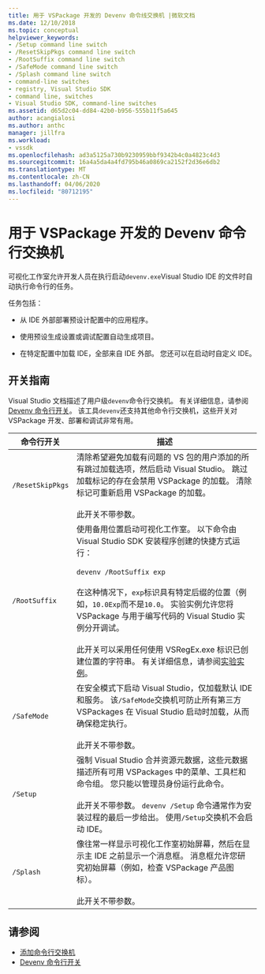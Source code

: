 ```yaml
---
title: 用于 VSPackage 开发的 Devenv 命令线交换机 |微软文档
ms.date: 12/10/2018
ms.topic: conceptual
helpviewer_keywords:
- /Setup command line switch
- /ResetSkipPkgs command line switch
- /RootSuffix command line switch
- /SafeMode command line switch
- /Splash command line switch
- command-line switches
- registry, Visual Studio SDK
- command line, switches
- Visual Studio SDK, command-line switches
ms.assetid: d65d2c04-dd84-42b0-b956-555b11f5a645
author: acangialosi
ms.author: anthc
manager: jillfra
ms.workload:
- vssdk
ms.openlocfilehash: ad3a5125a730b9230959bbf9342b4c0a4823c4d3
ms.sourcegitcommit: 16a4a5da4a4fd795b46a0869ca2152f2d36e6db2
ms.translationtype: MT
ms.contentlocale: zh-CN
ms.lasthandoff: 04/06/2020
ms.locfileid: "80712195"
---
```

# <a name="devenv-command-line-switches-for-vspackage-development"></a>用于 VSPackage 开发的 Devenv 命令行交换机

可视化工作室允许开发人员在执行启动`devenv.exe`Visual Studio IDE 的文件时自动执行命令行的任务。

 任务包括：

- 从 IDE 外部部署预设计配置中的应用程序。

- 使用预设生成设置或调试配置自动生成项目。

- 在特定配置中加载 IDE，全部来自 IDE 外部。 您还可以在启动时自定义 IDE。

## <a name="guidelines-for-switches"></a>开关指南

Visual Studio 文档描述了用户级`devenv`命令行交换机。 有关详细信息，请参阅[Devenv 命令行开关](../ide/reference/devenv-command-line-switches.md)。 该工具`devenv`还支持其他命令行交换机，这些开关对 VSPackage 开发、部署和调试非常有用。

| 命令行开关 | 描述 |
|---------------------| - |
| `/ResetSkipPkgs` | 清除希望避免加载有问题的 VS 包的用户添加的所有跳过加载选项，然后启动 Visual Studio。 跳过加载标记的存在会禁用 VSPackage 的加载。 清除标记可重新启用 VSPackage 的加载。<br /><br /> 此开关不带参数。 |
| `/RootSuffix` | 使用备用位置启动可视化工作室。 以下命令由 Visual Studio SDK 安装程序创建的快捷方式运行：<br /><br /> `devenv /RootSuffix exp`<br /><br /> 在这种情况下，`exp`标识具有特定后缀的位置（例如，`10.0Exp`而不是`10.0`。 实验实例允许您将 VSPackage 与用于编写代码的 Visual Studio 实例分开调试。<br /><br /> 此开关可以采用任何使用 VSRegEx.exe 标识已创建位置的字符串。 有关详细信息，请参阅[实验实例](../extensibility/the-experimental-instance.md)。 |
| `/SafeMode` | 在安全模式下启动 Visual Studio，仅加载默认 IDE 和服务。 该`/SafeMode`交换机可防止所有第三方 VSPackages 在 Visual Studio 启动时加载，从而确保稳定执行。<br /><br /> 此开关不带参数。 |
| `/Setup` | 强制 Visual Studio 合并资源元数据，这些元数据描述所有可用 VSPackages 中的菜单、工具栏和命令组。 您只能以管理员身份运行此命令。 <br /><br /> 此开关不带参数。 `devenv /Setup` 命令通常作为安装过程的最后一步给出。 使用`/Setup`交换机不会启动 IDE。|
| `/Splash` | 像往常一样显示可视化工作室初始屏幕，然后在显示主 IDE 之前显示一个消息框。 消息框允许您研究初始屏幕（例如，检查 VSPackage 产品图标）。<br /><br /> 此开关不带参数。 |

## <a name="see-also"></a>请参阅

- [添加命令行交换机](../extensibility/adding-command-line-switches.md)
- [Devenv 命令行开关](../ide/reference/devenv-command-line-switches.md)
